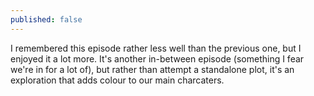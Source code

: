 ```yaml
---
published: false
---
```


I remembered this episode rather less well than the previous one, but I enjoyed it a lot more. It's another in-between episode (something I fear we're in for a lot of), but rather than attempt a standalone plot, it's an exploration that adds colour to our main charcaters.
